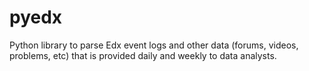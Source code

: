 pyedx
=====

Python library to parse Edx event logs and other data (forums, videos, problems, etc) that is provided daily and weekly to data analysts.
